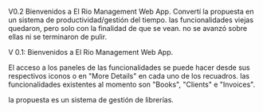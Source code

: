 V0.2 Bienvenidos a El Rio Management Web App.
Convertí la propuesta en un sistema de productividad/gestión del tiempo. las funcionalidades viejas quedaron,
pero solo con la finalidad de que se vean. no se avanzó sobre ellas ni se terminaron de pulir.


V 0.1: Bienvenidos a El Rio Management Web App.

El acceso a los paneles de las funcionalidades se puede hacer desde sus respectivos iconos o en "More Details" en cada
uno de los recuadros.
las funcionalidades existentes al momento son "Books", "Clients" e "Invoices".

la propuesta es un sistema de gestión de librerías.


